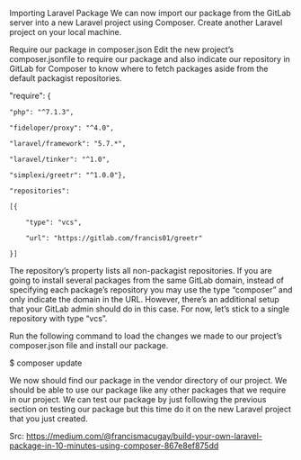 Importing Laravel Package
We can now import our package from the GitLab server into a new Laravel project using Composer. Create another Laravel project on your local machine.

Require our package in composer.json
Edit the new project’s composer.jsonfile to require our package and also indicate our repository in GitLab for Composer to know where to fetch packages aside from the default packagist repositories.

"require": {

    "php": "^7.1.3",

    "fideloper/proxy": "^4.0",

    "laravel/framework": "5.7.*",
    
    "laravel/tinker": "^1.0",
    
    "simplexi/greetr": "^1.0.0"},
    
    "repositories":
    
    [{
    
        "type": "vcs",
        
        "url": "https://gitlab.com/francis01/greetr"
    
    }]

The repository’s property lists all non-packagist repositories. If you are going to install several packages from the same GitLab domain, instead of specifying each package’s repository you may use the type “composer” and only indicate the domain in the URL. However, there’s an additional setup that your GitLab admin should do in this case. For now, let’s stick to a single repository with type “vcs”.

Run the following command to load the changes we made to our project’s composer.json file and install our package.

$ composer update

We now should find our package in the vendor directory of our project. We should be able to use our package like any other packages that we require in our project. We can test our package by just following the previous section on testing our package but this time do it on the new Laravel project that you just created.

Src: https://medium.com/@francismacugay/build-your-own-laravel-package-in-10-minutes-using-composer-867e8ef875dd

